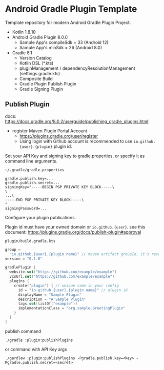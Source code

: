 # Android Gradle Plugin Template

Template repository for modern Android Gradle Plugin Project.

* Kotlin 1.8.10
* Android Gradle Plugin 8.0.0
  * Sample App's compileSdk = 33 (Android 12)
  * Sample App's minSdk = 26 (Android 8.0)
* Gradle 8.1
  * Version Catalog
  * Kotlin DSL (*.kts)
  * pluginManagement / dependencyResolutionManagement (settings.gradle.kts)
  * Composite Build
  * Gradle Plugin Publish Plugin
  * Gradle Signing Plugin

## Publish Plugin

docs: https://docs.gradle.org/8.0.2/userguide/publishing_gradle_plugins.html

* register Maven Plugin Portal Account
  * https://plugins.gradle.org/user/register
  * Using login with Github account is recommended to use `io.github.{user}.{plugin}` plugin id.

Set your API Key and signing key to gradle.properties, or specify it as command line arguments.

`~/.gradle/gradle.properties`

```properties
gradle.publish.key=...
gradle.publish.secret=...
signingKey="-----BEGIN PGP PRIVATE KEY BLOCK-----\
\
...\
-----END PGP PRIVATE KEY BLOCK-----\
"
signingPassword=...
```

Configure your plugin publications.

Plugin id must have your owned domain or `io.github.{user}`. see this
document: https://plugins.gradle.org/docs/publish-plugin#approval

`plugin/build.gradle.kts`

```kotlin
group =
  "io.github.{user}.{plugin name}" // maven artifact groupId, it's recommended to same as plugin id.
version = "0.1.0"

gradlePlugin {
  website.set("https://github.com/example/example")
  vcsUrl.set("https://github.com/example/example")
  plugins {
    create("plugin") { // unique name in your config
      id = "io.github.{user}.{plugin name}" // plugin id
      displayName = "Sample Plugin"
      description = "A Sample Plugin"
      tags.set(listOf("example"))
      implementationClass = "org.sample.GreetingPlugin"
    }
  }
}
```

publish command

```shell
./gradle :plugin:publishPlugins
```

or command with API Key args

```shell
./gardlew :plugin:publishPlugins -Pgradle.publish.key=<key> -Pgradle.publish.secret=<secret>
```
